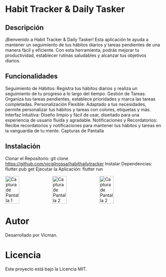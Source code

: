 # Habit Tracker & Daily Tasker
## Descripción
¡Bienvenido a Habit Tracker & Daily Tasker! Esta aplicación te ayuda a mantener un seguimiento de tus hábitos diarios y tareas pendientes de una manera fácil y eficiente. Con esta herramienta, podrás mejorar tu productividad, establecer rutinas saludables y alcanzar tus objetivos diarios.

## Funcionalidades
Seguimiento de Hábitos: Registra tus hábitos diarios y realiza un seguimiento de tu progreso a lo largo del tiempo.
Gestión de Tareas: Organiza tus tareas pendientes, establece prioridades y marca las tareas completadas.
Personalización Flexible: Adaptado a tus necesidades, permite personalizar tus hábitos y tareas con colores, etiquetas y más.
Interfaz Intuitiva: Diseño limpio y fácil de usar, diseñado para una experiencia de usuario fluida y agradable.
Notificaciones y Recordatorios: Recibe recordatorios y notificaciones para mantener tus hábitos y tareas en la vanguardia de tu mente.
Capturas de Pantalla


## Instalación
Clonar el Repositorio: git clone https://github.com/vicgilnossa/habithailytracker
Instalar Dependencias: flutter pub get
Ejecutar la Aplicación: flutter run
<div style="display: flex;">
  <img src="https://github.com/vicgilnossa/habithailytracker/assets/91137238/954b1e09-8f67-46fa-bdca-0e2d9b3f5b83" alt="Captura de Pantalla 1" style="width: 30%;">
  <img src="https://github.com/vicgilnossa/habithailytracker/assets/91137238/8c1fe343-19df-4713-8ad9-0aa2133a1c16" alt="Captura de Pantalla 2" style="width: 30%;">
  <img src="https://github.com/vicgilnossa/habithailytracker/assets/91137238/b3a8ea9d-6e54-4d8a-bc49-5d75ae2a62dc" alt="Captura de Pantalla 2" style="width: 30%;">
</div>



# Autor
Desarrollado por Vicman.

# Licencia
Este proyecto está bajo la Licencia MIT.
